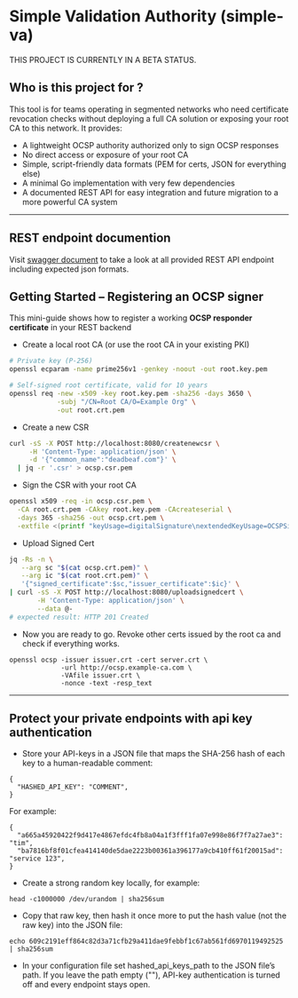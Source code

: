# Simple Validation Authority (simple-va)
THIS PROJECT IS CURRENTLY IN A BETA STATUS.

## Who is this project for ?
This tool is for teams operating in segmented networks who need certificate revocation checks without deploying a full CA solution or exposing your root CA to this network. It provides:

- A lightweight OCSP authority authorized only to sign OCSP responses
- No direct access or exposure of your root CA
- Simple, script-friendly data formats (PEM for certs, JSON for everything else)
- A minimal Go implementation with very few dependencies
- A documented REST API for easy integration and future migration to a more powerful CA system


---

## REST endpoint documention
Visit [swagger document](https://simple-va.de) to take a look at all provided REST API endpoint including expected json formats. 


## Getting Started – Registering an OCSP signer

This mini-guide shows how to register a working **OCSP responder
certificate** in your REST backend 

- Create a local root CA (or use the root CA in your existing PKI)

```bash
# Private key (P-256)
openssl ecparam -name prime256v1 -genkey -noout -out root.key.pem

# Self-signed root certificate, valid for 10 years
openssl req -new -x509 -key root.key.pem -sha256 -days 3650 \
            -subj "/CN=Root CA/O=Example Org" \
            -out root.crt.pem
```

- Create a new CSR 
```bash
curl -sS -X POST http://localhost:8080/createnewcsr \
     -H 'Content-Type: application/json' \
     -d '{"common_name":"deadbeaf.com"}' \
  | jq -r '.csr' > ocsp.csr.pem
```

- Sign the CSR with your root CA
```bash
openssl x509 -req -in ocsp.csr.pem \
  -CA root.crt.pem -CAkey root.key.pem -CAcreateserial \
  -days 365 -sha256 -out ocsp.crt.pem \
  -extfile <(printf "keyUsage=digitalSignature\nextendedKeyUsage=OCSPSigning")
```


- Upload Signed Cert 
```bash
jq -Rs -n \
   --arg sc "$(cat ocsp.crt.pem)" \
   --arg ic "$(cat root.crt.pem)" \
   '{"signed_certificate":$sc,"issuer_certificate":$ic}' \
| curl -sS -X POST http://localhost:8080/uploadsignedcert \
       -H 'Content-Type: application/json' \
       --data @-
# expected result: HTTP 201 Created
```


- Now you are ready to go. Revoke other certs issued by the root ca and check if everything works. 

```
openssl ocsp -issuer issuer.crt -cert server.crt \
             -url http://ocsp.example-ca.com \
             -VAfile issuer.crt \
             -nonce -text -resp_text
```


---
## Protect your private endpoints with api key authentication
- Store your API-keys in a JSON file that maps the SHA-256 hash of each key to a human-readable comment:
```
{
  "HASHED_API_KEY": "COMMENT",
}
```

For example: 
```
{
  "a665a45920422f9d417e4867efdc4fb8a04a1f3fff1fa07e998e86f7f7a27ae3": "tim",
  "ba7816bf8f01cfea414140de5dae2223b00361a396177a9cb410ff61f20015ad": "service 123",
}
```

- Create a strong random key locally, for example:
```
head -c1000000 /dev/urandom | sha256sum
```

- Copy that raw key, then hash it once more to put the hash value (not the raw key) into the JSON file:
```
echo 609c2191eff864c82d3a71cfb29a411dae9febbf1c67ab561fd6970119492525 | sha256sum 
```

- In your configuration file set hashed_api_keys_path to the JSON file’s path.
If you leave the path empty (""), API-key authentication is turned off and every endpoint stays open.